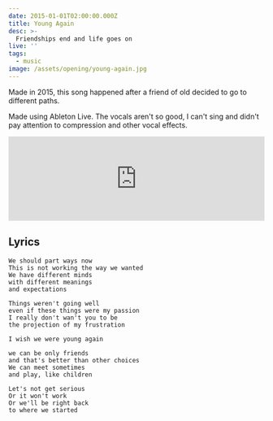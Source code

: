 ```yaml
---
date: 2015-01-01T02:00:00.000Z
title: Young Again
desc: >-
  Friendships end and life goes on
live: ''
tags:
  - music
image: /assets/opening/young-again.jpg
---
```


Made in 2015, this song happened after a friend of old decided to go to different paths.

Made using Ableton Live. The vocals aren't so good, I can't sing and didn't pay attention to compression and other vocal effects.

<iframe width="100%" height="166" scrolling="no" frameborder="no" allow="autoplay" src="https://w.soundcloud.com/player/?url=https%3A//api.soundcloud.com/tracks/178772836&color=%23000000&auto_play=false&hide_related=false&show_comments=true&show_user=true&show_reposts=false&show_teaser=true"></iframe>

## Lyrics

    We should part ways now
    This is not working the way we wanted
    We have different minds
    with different meanings
    and expectations

    Things weren't going well
    even if these things were my passion
    I really don't wan't you to be
    the projection of my frustration

    I wish we were young again

    we can be only friends
    and that's better than other choices
    We can meet sometimes
    and play, like children

    Let's not get serious
    Or it won't work
    Or we'll be right back
    to where we started